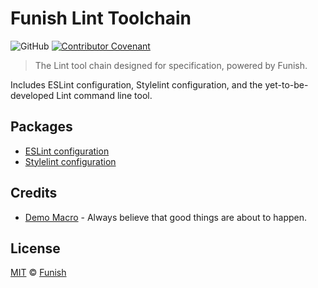 # Funish Lint Toolchain

![GitHub](https://img.shields.io/github/license/funish/lint-module)
[![Contributor Covenant](https://img.shields.io/badge/Contributor%20Covenant-2.1-4baaaa.svg)](https://www.contributor-covenant.org/version/2/1/code_of_conduct/)

> The Lint tool chain designed for specification, powered by Funish.

Includes ESLint configuration, Stylelint configuration, and the yet-to-be-developed Lint command line tool.

## Packages

- [ESLint configuration](./packages/eslint-config/README.md)
- [Stylelint configuration](./packages/stylelint-config/README.md)

## Credits

- [Demo Macro](https://github.com/DemoMacro) - Always believe that good things are about to happen.

## License

[MIT](LICENSE) &copy; [Funish](https://funish.net/)
